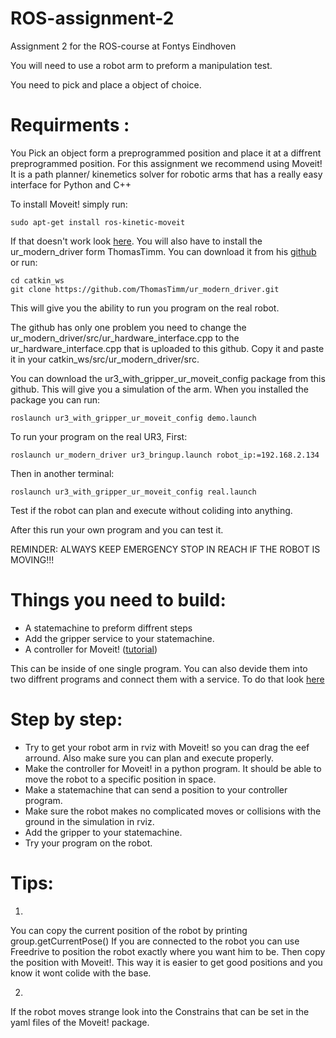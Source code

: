 # ROS-assignment-2
Assignment 2 for the ROS-course at Fontys Eindhoven

You will need to use a robot arm to preform a manipulation test.

You need to pick and place a object of choice. 

# Requirments :
You Pick an object form a preprogrammed position and place it at a diffrent preprogrammed position.
For this assignment we recommend using Moveit! It is a path planner/ kinemetics solver for robotic arms that has a really easy interface for Python and C++

To install Moveit! simply run:
```
sudo apt-get install ros-kinetic-moveit
```
If that doesn't work look [here](http://moveit.ros.org/install/).
You will also have to install the ur_modern_driver form ThomasTimm. You can download it from his [github](https://github.com/ThomasTimm/ur_modern_driver) or run:
```
cd catkin_ws
git clone https://github.com/ThomasTimm/ur_modern_driver.git
```
This will give you the ability to run you program on the real robot.

The github has only one problem you need to change the ur_modern_driver/src/ur_hardware_interface.cpp to the ur_hardware_interface.cpp that is uploaded to this github. Copy it and paste it in your catkin_ws/src/ur_modern_driver/src.

You can download the ur3_with_gripper_ur_moveit_config package from this github. This will give you a simulation of the arm.
When you installed the package you can run:
```
roslaunch ur3_with_gripper_ur_moveit_config demo.launch
```

To run your program on the real UR3, First:
```
roslaunch ur_modern_driver ur3_bringup.launch robot_ip:=192.168.2.134
```
Then in another terminal:
```
roslaunch ur3_with_gripper_ur_moveit_config real.launch
```
Test if the robot can plan and execute without coliding into anything.

After this run your own program and you can test it. 

REMINDER: ALWAYS KEEP EMERGENCY STOP IN REACH IF THE ROBOT IS MOVING!!!


# Things you need to build:

- A statemachine to preform diffrent steps
- Add the gripper service to your statemachine. 
- A controller for Moveit! ([tutorial](http://docs.ros.org/kinetic/api/moveit_tutorials/html/doc/move_group_python_interface/move_group_python_interface_tutorial.html#getting-started))

This can be inside of one single program. You can also devide them into two diffrent programs and connect them with a service. To do that look [here](http://wiki.ros.org/ROS/Tutorials/WritingServiceClient%28python%29)

# Step by step:

- Try to get your robot arm in rviz with Moveit! so you can drag the eef arround. Also make sure you can plan and execute properly. 
- Make the controller for Moveit! in a python program. It should be able to move the robot to a specific position in space.
- Make a statemachine that can send a position to your controller program.
- Make sure the robot makes no complicated moves or collisions with the ground in the simulation in rviz.
- Add the gripper to your statemachine.
- Try your program on the robot.

# Tips:
1. 
You can copy the current position of the robot by printing group.getCurrentPose()
If you are connected to the robot you can use Freedrive to position the robot exactly where you want him to be. Then copy the position with Moveit!. This way it is easier to get good positions and you know it wont colide with the base.

2. 
If the robot moves strange look into the Constrains that can be set in the yaml files of the Moveit! package.





